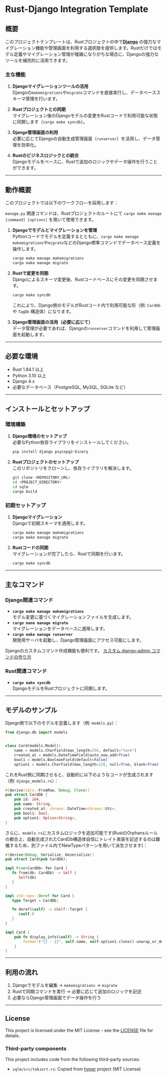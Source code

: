 # Rust-Django Integration Template

## 概要

このプロジェクトテンプレートは、Rustプロジェクトの中で[**Django**](https://www.djangoproject.com/)
の強力なマイグレーション機能や管理画面を利用する選択肢を提供します。Rustだけではモデル定義やマイグレーション管理が複雑になりがちな場合に、Djangoの強力なツールを補完的に活用できます。

### 主な機能

1. **Djangoマイグレーションツールの活用**  
   Djangoの`makemigrations`や`migrate`コマンドを直接実行し、データベーススキーマ管理を行います。

2. **Rustプロジェクトとの同期**  
   マイグレーション後のDjangoモデルの変更をRustコードで利用可能な状態に同期します（`cargo make syncdb`）。

3. **Django管理画面の利用**  
   必要に応じてDjangoの自動生成管理画面（`runserver`）を活用し、データ管理を効率化。

4. **Rustのビジネスロジックとの統合**  
   Djangoモデルをベースに、Rustで追加のロジックやデータ操作を行うことができます。

---

## 動作概要

このプロジェクトでは以下のワークフロ―を採用します：

`manage.py` 関連コマンドは、Rustプロジェクトのルートにて `cargo make manage [command] [options]` を用いて使用できます。

1. **Djangoでモデルとマイグレーションを管理**  
   Pythonコードでモデルを定義するとともに、`cargo make manage makemigrations`や`migrate`などのDjango標準コマンドでデータベース定義を操作します。

   ```bash
   cargo make manage makemigrations
   cargo make manage migrate
   ```

2. **Rustで変更を同期**  
   Djangoによるスキーマ変更後、Rustコードベースにその変更を同期させます。

   ```bash
   cargo make syncdb
   ```

   これにより、Django側のモデルがRustコード内で利用可能な形（例: `CardDb` や `TagDb` 構造体）になります。

3. **Django管理画面の活用（必要に応じて）**  
   データ管理が必要であれば、Djangoの`runserver`コマンドを利用して管理画面を起動します。

---

## 必要な環境

- Rust 1.84.1 以上
- Python 3.10 以上
- Django 4.x
- 必要なデータベース（PostgreSQL, MySQL, SQLite など）

---

## インストールとセットアップ

### 環境構築

1. **Django環境のセットアップ**  
   必要なPython依存ライブラリをインストールしてください。

   ```bash
   pip install django psycopg2-binary
   ```

2. **Rustプロジェクトのセットアップ**  
   このリポジトリをクローンし、依存ライブラリを解決します。

   ```bash
   git clone <REPOSITORY_URL>
   cd <PROJECT_DIRECTORY>
   cd sqlm
   cargo build
   ```

### 初期セットアップ

1. **Djangoマイグレーション**  
   Djangoで初期スキーマを適用します。

   ```bash
   cargo make manage makemigrations
   cargo make manage migrate
   ```

2. **Rustコードの同期**  
   マイグレーションが完了したら、Rustで同期を行います。

   ```bash
   cargo make syncdb
   ```

---

## 主なコマンド

### Django関連コマンド

- **`cargo make manage makemigrations`**  
  モデル変更に基づくマイグレーションファイルを生成します。
- **`cargo mane manage migrate`**  
  マイグレーションをデータベースに適用します。
- **`cargo make manage runserver`**  
  開発用サーバを起動し、Django管理画面にアクセス可能にします。

Djangoのカスタムコマンド作成機能も便利です。
[カスタム django-admin コマンドの作り方](https://docs.djangoproject.com/ja/5.1/howto/custom-management-commands/)

### Rust関連コマンド

- **`cargo make syncdb`**  
  DjangoモデルをRustプロジェクトに同期します。

---

## モデルのサンプル

Django側で以下のモデルを定義します（例: `models.py`）：

```python
from django.db import models


class Card(models.Model):
    name = models.CharField(max_length=256, default="taro")
    created_at = models.DateTimeField(auto_now_add=True)
    bool1 = models.BooleanField(default=False)
    option1 = models.CharField(max_length=128, null=True, blank=True)
```

これをRust側に同期させると、自動的に以下のようなコードが生成されます（例: `django_models.rs`）：

```rust
#[derive(sqlx::FromRow, Debug, Clone)]
pub struct CardDb {
    pub id: i64,
    pub name: String,
    pub created_at: chrono::DateTime<chrono::Utc>,
    pub bool1: bool,
    pub option1: Option<String>,
}
```

さらに、`models.rs`にカスタムロジックを追加可能です(RustのOrphansルールの都合上、自動生成されたCardDb構造体自信にトレイト実装を記述するのは難儀するため、別ファイル内でNewTypeパターンを用いて派生させます)：

```rust
#[derive(Debug, Serialize, Deserialize)]
pub struct Card(pub CardDb);

impl From<CardDb> for Card {
   fn from(db: CardDb) -> Self {
      Self(db)
   }
}

impl std::ops::Deref for Card {
   type Target = CardDb;

   fn deref(&self) -> &Self::Target {
      &self.0
   }
}

impl Card {
    pub fn display_info(&self) -> String {
        format!("{} - {}", self.name, self.option1.clone().unwrap_or_default())
    }
}
```

---

## 利用の流れ

1. Djangoでモデルを編集 → `makemigrations` → `migrate`
2. Rustで同期コマンドを実行 → 必要に応じて追加のロジックを記述
3. 必要ならDjango管理画面でデータ操作を行う

---

## License

This project is licensed under the MIT License - see the [LICENSE](LICENSE) file for details.

### Third-party components

This project includes code from the following third-party sources:

- `sqlm/src/tokiort.rs`: Copied from [hyper](https://github.com/hyperium/hyper) project (MIT License)
